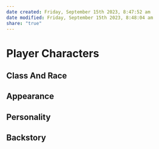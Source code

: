 ```yaml
---
date created: Friday, September 15th 2023, 8:47:52 am
date modified: Friday, September 15th 2023, 8:48:04 am
share: "true"
---
```

# Player Characters
## Class And Race

## Appearance

## Personality

## Backstory
